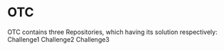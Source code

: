 # OTC
OTC contains three Repositories, which having its solution respectively:
Challenge1
Challenge2
Challenge3
